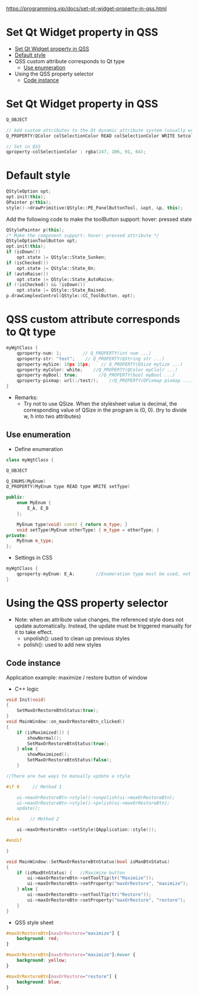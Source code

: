 https://programming.vip/docs/set-qt-widget-property-in-qss.html

# Set Qt Widget property in QSS

- [Set Qt Widget property in QSS](https://programming.vip/docs/set-qt-widget-property-in-qss.html#在-qss-中设置-qt-widget-属性)
- [Default style](https://programming.vip/docs/set-qt-widget-property-in-qss.html#默认样式)
- QSS custom attribute corresponds to Qt type
  - [Use enumeration](https://programming.vip/docs/set-qt-widget-property-in-qss.html#使用枚举)
- Using the QSS property selector
  - [Code instance](https://programming.vip/docs/set-qt-widget-property-in-qss.html#代码实例)

# Set Qt Widget property in QSS

```c++
Q_OBJECT

// Add custom attributes to the Qt dynamic attribute system (usually written under q'u object)
Q_PROPERTY(QColor colSelectionColor READ colSelectionColor WRITE SetcolSelectionColor)

// Set in QSS
qproperty-colSelectionColor : rgba(247, 106, 91, 64);
```

# Default style

```c++
QStyleOption opt;
opt.init(this);
QPainter p(this);
style()->drawPrimitive(QStyle::PE_PanelButtonTool, &opt, &p, this);
```

Add the following code to make the toolButton support: hover: pressed state

```c++
QStylePainter p(this);
/* Make the component support: hover: pressed attribute */
QStyleOptionToolButton opt;
opt.init(this);
if (isDown())
    opt.state |= QStyle::State_Sunken;
if (isChecked())
    opt.state |= QStyle::State_On;
if (autoRaise())
    opt.state |= QStyle::State_AutoRaise;
if (!isChecked() && !isDown())
    opt.state |= QStyle::State_Raised;
p.drawComplexControl(QStyle::CC_ToolButton, opt);
```

# QSS custom attribute corresponds to Qt type

```c++
myWgtClass {
    qproperty-num: 1;        // Q_PROPERTY(int num ...)
    qproperty-str: "test";    // Q_PROPERTY(QString str ...)
    qproperty-mySize: 10px 15px;    // Q_PROPERTY(QSize mySize ...)
    qproperty-myColor: white;    //Q_PROPERTY(QColor myClolr ...)
    qproperty-myBool: true;        //Q_PROPERTY(bool myBool ...)
    qproperty-pixmap: url(:/test/);    //Q_PROPERTY(QPixmap pixmap ...)
}
```

- Remarks: 
  - Try not to use QSize. When the stylesheet value is decimal, the corresponding value of QSize in the program is (0, 0).  (try to divide w, h into two attributes)

## Use enumeration

- Define enumeration

```c++
class myWgtClass {

Q_OBJECT

Q_ENUMS(MyEnum)
Q_PROPERTY(MyEnum type READ type WRITE setType)

public:
    enum MyEnum {
        E_A, E_B
    };

    MyEnum type(void) const { return m_type; }
    void setType(MyEnum otherType) { m_type = otherType; }
private:
    MyEnum m_type;
};
```

- Settings in CSS

```c++
myWgtClass {
    qproperty-myEnum: E_A;        //Enumeration type must be used, not its value
}
```

# Using the QSS property selector

- Note: when an attribute value changes, the referenced style does not update automatically. Instead, the update must be triggered manually  for it to take effect. 
  - unpolish(): used to clean up previous styles
  - polish(): used to add new styles

## Code instance

Application example: maximize / restore button of window

- C++ logic

```c++
void Init(void)
{
    SetMaxOrRestoreBtnStatus(true);
}
void MainWindow::on_maxOrRestoreBtn_clicked()
{
    if (isMaximized()) {
        showNormal();
        SetMaxOrRestoreBtnStatus(true);
    } else {
        showMaximized();
        SetMaxOrRestoreBtnStatus(false);
    }

//There are two ways to manually update a style

#if 0     // Method 1

    ui->maxOrRestoreBtn->style()->unpolish(ui->maxOrRestoreBtn);
    ui->maxOrRestoreBtn->style()->polish(ui->maxOrRestoreBtn);
    update();

#else    // Method 2

    ui->maxOrRestoreBtn->setStyle(QApplication::style());

#endif

}

void MainWindow::SetMaxOrRestoreBtnStatus(bool isMaxBtnStatus)
{
    if (isMaxBtnStatus) {   //Maximize button
        ui->maxOrRestoreBtn->setToolTip(tr("Maximize"));
        ui->maxOrRestoreBtn->setProperty("maxOrRestore", "maximize");
    } else {
        ui->maxOrRestoreBtn->setToolTip(tr("Restore"));
        ui->maxOrRestoreBtn->setProperty("maxOrRestore", "restore");
    }
}
```

- QSS style sheet

```css
#maxOrRestoreBtn[maxOrRestore="maximize"] {
    background: red;
}

#maxOrRestoreBtn[maxOrRestore="maximize"]:hover {
    background: yellow;
}

#maxOrRestoreBtn[maxOrRestore="restore"] {
    background: blue;
}
```

